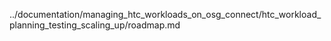 ../documentation/managing_htc_workloads_on_osg_connect/htc_workload_planning_testing_scaling_up/roadmap.md